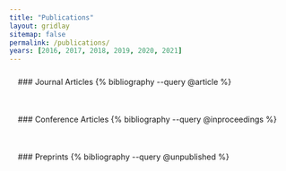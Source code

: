 ```yaml
---
title: "Publications"
layout: gridlay
sitemap: false
permalink: /publications/
years: [2016, 2017, 2018, 2019, 2020, 2021]
---
```


<style>
.jumbotron{
    padding:3%;
    padding-bottom:10px;
    padding-top:10px;
    margin-top:10px;
    margin-bottom:30px;
}
</style>

<div class="jumbotron">
### Journal Articles
{% bibliography --query @article %}
</div>

<div class="jumbotron">
### Conference Articles
{% bibliography --query @inproceedings %}
</div>

<div class="jumbotron">
### Preprints
{% bibliography --query @unpublished %}
</div>

